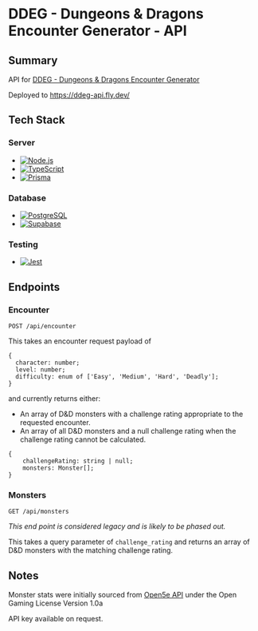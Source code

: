 # DDEG - Dungeons & Dragons Encounter Generator - API

## Summary
API for [DDEG - Dungeons & Dragons Encounter Generator](https://github.com/hayleyashby7/DDEG)

Deployed to https://ddeg-api.fly.dev/


## Tech Stack

### Server
- [![Node.js](https://img.shields.io/badge/Node.js-43853D?style=for-the-badge&logo=node.js&logoColor=white)](https://nodejs.org/en)
- [![TypeScript](https://img.shields.io/badge/TypeScript-007ACC?style=for-the-badge&logo=typescript&logoColor=white)](https://www.typescriptlang.org/)
- [![Prisma](https://img.shields.io/badge/Prisma-3982CE?style=for-the-badge&logo=Prisma&logoColor=white)](https://www.prisma.io/)

### Database
- [![PostgreSQL](https://img.shields.io/badge/PostgreSQL-316192?style=for-the-badge&logo=postgresql&logoColor=white)](https://www.postgresql.org/)
- [![Supabase](https://img.shields.io/badge/Supabase-181818?style=for-the-badge&logo=supabase&logoColor=white)](https://supabase.com/)

### Testing
- [![Jest](https://img.shields.io/badge/Jest-323330?style=for-the-badge&logo=Jest&logoColor=white)](https://jestjs.io/)


## Endpoints

### Encounter
```
POST /api/encounter
```
This takes an encounter request payload of
```
{
  character: number;
  level: number;
  difficulty: enum of ['Easy', 'Medium', 'Hard', 'Deadly'];
}
```
and currently returns either:
- An array of D&D monsters with a challenge rating appropriate to the requested encounter.
- An array of all D&D monsters and a null challenge rating when the challenge rating cannot be calculated.
```
{
    challengeRating: string | null;
    monsters: Monster[];
}
```

### Monsters

```
GET /api/monsters
```
 *This end point is considered legacy and is likely to be phased out.*

This takes a query parameter of `challenge_rating` and returns an array of D&D monsters with the matching challenge rating.

## Notes
Monster stats were initially sourced from [Open5e API](https://open5e.com/) under the Open Gaming License Version 1.0a

API key available on request.


